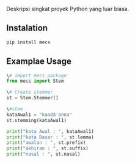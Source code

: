 Deskripsi singkat proyek Python yang luar biasa.

## Instalation

```bash
pip install mecs
```

## Examplae Usage

```python
\# import mecs package
from mecs import Stem

\# Create stemmer
st = Stem.Stemmer()

\#stem
kataAwal1 = "kaadâ'anna"
st.stemming(kataAwal1)

print("kata Awal : ", kataAwal1)
print("kata Dasar : ", st.lemma)
print("awalan : ", st.prefix)
print("akhiran : ", st.suffix)
print("nasal : ", st.nasal)
```
